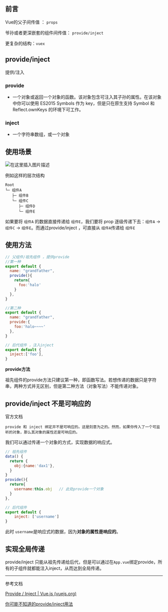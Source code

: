 ## 前言

Vue的父子间传值 ： `props`

爷孙或者更深嵌套的组件间传值： `provide/inject`

更复杂的结构：`vuex`



## provide/inject

提供/注入

### provide 

- 一个对象或返回一个对象的函数。该对象包含可注入其子孙的属性。在该对象中你可以使用 ES2015 Symbols 作为 key，但是只在原生支持 Symbol 和 Reflect.ownKeys 的环境下可工作。



### inject

- 一个字符串数组，或一个对象



## 使用场景

![在这里插入图片描述](https://img-blog.csdnimg.cn/adfa0e32ed494cae8989dfa0827a4223.png?x-oss-process=image/watermark,type_d3F5LXplbmhlaQ,shadow_50,text_Q1NETiBARGF4MV8=,size_20,color_FFFFFF,t_70,g_se,x_16)




例如这样的层次结构

```text
Root
└─ 组件A
   ├─ 组件B
   └─ 组件C
      ├─ 组件D
      └─ 组件E
```



如果要将 `组件A` 的数据直接传递给 `组件E`，我们要将 prop 逐级传递下去：`组件A` -> `组件C` -> `组件E`。而通过provide/inject ，可直接从 `组件A`传递给 `组件E`



## 使用方法

```js
// 父组件/祖先组件 ，提供provide
//第一种
export default {
  name: "grandfather",
  provide(){
    return{
      foo:'halo'
    }
  },
}

//第二种
export default {
  name: "grandfather",
  provide:{
    foo:'halo~~~~'
  },
}
```



```js
// 后代组件 ，注入inject
export default {
  inject:['foo'],
}
```



**provide方法**

祖先组件的provide方法只建议第一种，即函数写法。若想传递的数据只是字符串，两种方式并无区别，但是第二种方法（对象写法）不能传递对象。



## provide/inject 不是可响应的

官方文档

```text
provide 和 inject 绑定并不是可响应的。这是刻意为之的。然而，如果你传入了一个可监听的对象，那么其对象的属性还是可响应的。
```



我们可以通过传递一个对象的方式，实现数据的响应式。

```js
// 祖先组件
data() {
  return {
    obj:{name:'dax1'},
  }
}
provide(){
  return{
    username:this.obj	// 此处provide一个对象
  }
},
```

```js
// 后代组件
export default {
    inject: ['username']    
}
```

此时 `username`是响应式的数据，因为**对象的属性是响应的**。



## 实现全局传递

provide/inject 只能从祖先传递给后代，但是可以通过在`App.vue`绑定provide，所有的子组件就都能注入inject，从而达到全局传递。





------

参考文档

[Provide / Inject | Vue.js (vuejs.org)](https://v3.cn.vuejs.org/guide/component-provide-inject.html)

 [你可能不知道的provide/inject用法](https://segmentfault.com/a/1190000020954324)